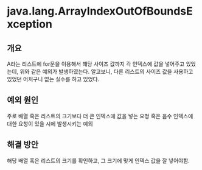 # java.lang.ArrayIndexOutOfBoundsException

## 개요

A라는 리스트에 for문을 이용해서 해당 사이즈 값까지 각 인덱스에 값을 넣어주고 있었는데, 위와 같은 예외가 발생하였는다. 알고보니, 다른 리스트의 사이즈 값을 사용하고 있었던 어처구니 없는 실수를 하고 있었다. 

## 예외 원인

주로 배열 혹은 리스트의 크기보다 더 큰 인덱스에 값을 넣는 요청 혹은 음수 인덱스에 대한 요청이 있을 시에 발생시키는 예외 

## 해결 방안

해당 배열 혹은 리스트의 크기를 확인하고, 그 크기에 맞게 인덱스 값을 잘 넣어야함.
